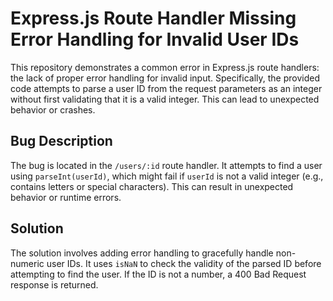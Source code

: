 # Express.js Route Handler Missing Error Handling for Invalid User IDs

This repository demonstrates a common error in Express.js route handlers: the lack of proper error handling for invalid input.  Specifically, the provided code attempts to parse a user ID from the request parameters as an integer without first validating that it is a valid integer.  This can lead to unexpected behavior or crashes.

## Bug Description

The bug is located in the `/users/:id` route handler.  It attempts to find a user using `parseInt(userId)`, which might fail if `userId` is not a valid integer (e.g., contains letters or special characters).  This can result in unexpected behavior or runtime errors.

## Solution

The solution involves adding error handling to gracefully handle non-numeric user IDs.  It uses `isNaN` to check the validity of the parsed ID before attempting to find the user.  If the ID is not a number, a 400 Bad Request response is returned.